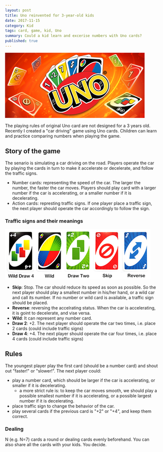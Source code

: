 ```yaml
---
layout: post
title: Uno reinvented for 3-year-old kids
date: 2017-11-15
category: Kid
tags: card, game, kid, Uno
summary: Could a kid learn and excerise numbers with Uno cards?
published: true
---
```


<img src="/assets/images/uno.jpg" alt="uno" style="zoom:100%;" />

The playing rules of original Uno card are not designed for a 3 years old. Recently I created a "car driving" game using Uno cards. Children can learn and practice comparing numbers when playing the game.

## Story of the game

The senario is simulating a car driving on the road. Players operate the car by playing the cards in turn to make it accelerate or decelerate, and follow the traffic signs.

- Number cards: representing the speed of the car. The larger the number, the faster the car moves. Players should play card with a larger number if the car is accelerating, or a smaller number if it is decelerating.
- Action cards: represting traffic signs. If one player place a traffic sign, the next player should operate the car accordingly to follow the sign.

### Traffic signs and their meanings

<img src="/assets/images/uno-action-cards.jpg" alt="uno" style="zoom:100%;" />

- **Skip**: Stop. The car should reduce its speed as soon as possible. So the next player should play a smallest number in his/her hand, or a wild car and call its number. If no number or wild card is available, a traffic sign should be placed.
- **Reverse**: reversing the accelrating status. When the car is accelerating, it is goint to decelerate, and vise versa.
- **Wild**: It can represent any number card.
- **Draw 2**: +2. The next player should operate the car two times, i.e. place 2 cards (could include traffic signs)
- **Draw 4**: +4. The next player should operate the car four times, i.e. place 4 cards (could include traffic signs)

## Rules

The youngest player play the first card (should be a number card) and shout out "faster!" or "slower!". The next player could:

- play a number card, which should be larger if the car is accelerating, or smaller if it is decelerating.
    - a more strict rule is: to keep the car moves smooth, we should play a possible smallest number if it is accelerating, or a possible largest number if it is decelerating.
- place traffic sign to change the behavior of the car.
- play several cards if the previous card is "+2" or "+4", and keep them correct.


### Dealing

N (e.g. N=7) cards a round or dealing cards evenly beforehand. You can also share all the cards  with your kids. You decide.
